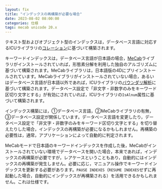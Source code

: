 ```yaml
---
layout: fix
title: "インデックスの再構築が必要な場合"
date: 2023-08-02 08:00:00
categories: 仕様
tags: mecab unicode 20.x
---
```


テキスト型およびオブジェクト型のインデックスは，データベース言語に対応するICUライブラリの[コレーション](https://unicode-org.github.io/icu/userguide/collation/)に基づいて構築されます。

キーワードインデックスは，データベース言語が日本語の場合，[MeCab](https://github.com/taku910/mecab)ライブラリがインストールされていれば，形態素分解を利用した独自のアルゴリズムに基づいて構築されます。MeCabライブラリは，日本語版の4Dにプリインストールされています。MeCabライブラリがインストールされていない場合，あるいはデータベース言語が日本語以外であれば，ICUライブラリの[バウンダリ解析](https://unicode-org.github.io/icu/userguide/boundaryanalysis/)に基づいて構築されます。データベース設定で「非文字・非数字のみをキーワード区切り文字とする」が有効にされていれば，ICUライブラリの`IsAlnum`属性に基づいて構築されます。

インデックス構築には，①データベース言語，②MeCabライブラリの有無，③データベース設定が関係しています。データベース言語を変更したり，データベース設定で「非文字・非数字のみをキーワード区切り文字とする」を切り替えたりした場合，インデックスの再構築が必要になるかもしれません。再構築の必要性は，通常，アプリケーションによって自動的に判定されます。

MeCabモードで日本語のキーワードインデックスを作成した後，MeCabがインストールされていない環境でデータベースを開いた場合，本来であれば，インデックスの再構築が必要ですが，レアケースということもあり，自動的にはインデックスの再構築が発生しません。必要に応じ，マニュアル操作でキーワードインデックスを更新する必要があります。`PAUSE INDEXES`（`RESUME INDEXES`せずに再起動した場合，自動的にインデックスが再構築される）を活用できるかもしれません。これは仕様です。